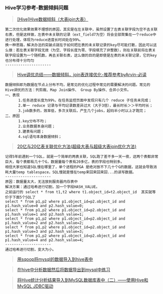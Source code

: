 ### Hive学习参考-数据倾斜问题
> [[Hive]Hive数据倾斜（大表join大表）](https://blog.csdn.net/yeweiouyang/article/details/45665727)
```
第二次优化效果效果不理想的原因，其实是在左关联中，虽然设置了左表关联字段为空不去关联右表，但是这样做，左表中未关联的记录（ext_field7为空）将会全部聚集在一个reduce中进行处理，体现为reduce进度长时间处在99%。 
换一种思路，解决办法的突破点就在于如何把左表的未关联记录的key尽可能打散，因此可以这么做：若左表关联字段无效（为空、字段长度为零、字段填充了非整数），则在关联前将左表关联字段设置为一个随机数，再去关联右表，这么做的目的是即使是左表的未关联记录，它的key也分布得十分均匀
--------------------- 
```
> [Hive调优总结——数据倾斜，join表连接优化-推荐参考byArvin-必读](https://blog.csdn.net/u012715448/article/details/78327618)
```
数据倾斜即为数据在节点上分布不均，是常见的优化过程中常见的需要解决的问题。常见的Hive调优的方法：列剪裁、Map Join操作、 Group By操作、合并小文件。
一、表现
      1.任务进度长度为99%，在任务监控页面中发现只有几个 reduce 子任务未完成；
      2.单一 reduce 记录与平均记录数差异过大（大于3倍），最长时长＞＞平均时长；
      3.job数多的，效率低，多次关联后，产生几个jobs，起码半小时以上才跑完；
二、原因
      1.key分布不均；
      2.业务数据本身问题；
      3.建表有问题；
      4.sql语句本身数据倾斜；
```
> [20亿与20亿表关联优化方法(超级大表与超级大表join优化方法)](https://blog.csdn.net/robinson1988/article/details/50756921)
```
记得5年前遇到一个SQL，就是一个简单的两表关联，SQL跑了差不多一天一夜，这两个表都非常巨大，每个表都有几十个G，数据量每个表有20多亿，表的字段也特别多。
相信大家也知道SQL慢在哪里了，单个进程的PGA 是绝对放不下几十个G的数据，这就会导致消耗大量temp tablespace，SQL慢就是慢在temp来回来回来回...的读写数据。  
--------------------- 
原因：数据量太大，无法放到服务器内存表中
解决方案：通过哈希进行切割，加一个字段HASH_VALUE。
之前运行的 select * from t1,t2 where t1.object_id=t2.object_id  其实就等价于下面5个SQL了
select * from p1,p2 where p1.object_id=p2.object_id and p1.hash_value=0 and p2.hash_value=0;
select * from p1,p2 where p1.object_id=p2.object_id and p1.hash_value=1 and p2.hash_value=1;
select * from p1,p2 where p1.object_id=p2.object_id and p1.hash_value=2 and p2.hash_value=2;
select * from p1,p2 where p1.object_id=p2.object_id and p1.hash_value=3 and p2.hash_value=3;
select * from p1,p2 where p1.object_id=p2.object_id and p1.hash_value=4 and p2.hash_value=4;
--------------------- 
通过哈希进行切割，变大为小。
```
> [用sqoop将mysql的数据导入到hive表中](http://www.cnblogs.com/xuyou551/p/7998846.html)

> [在hive中分析数据然后将数据导出到mysql中练习](https://blog.csdn.net/qq_37662746/article/details/78186828)

> [将Hive统计分析结果导入到MySQL数据库表中（二）——使用Hive和MySQL JDBC驱动](https://blog.csdn.net/NIITYZU/article/details/45198531)
```

```
> []()
```

```